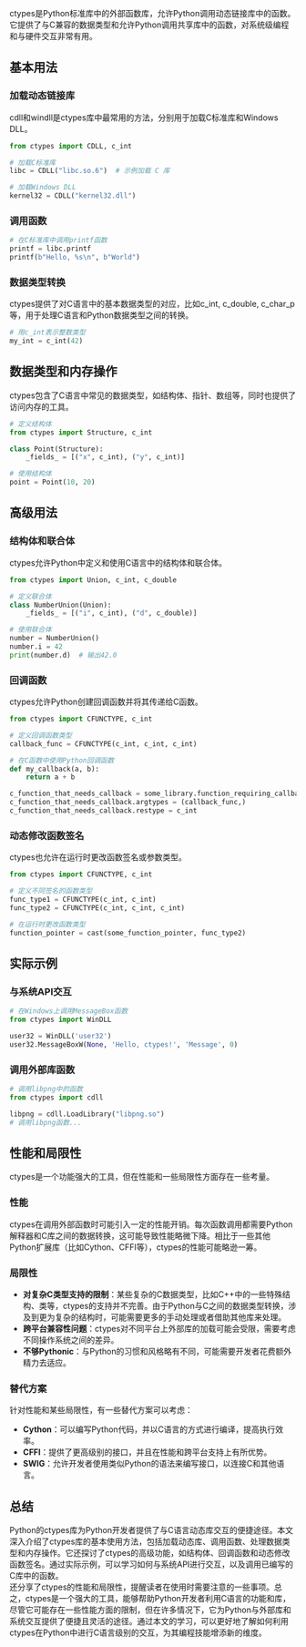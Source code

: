 ctypes是Python标准库中的外部函数库，允许Python调用动态链接库中的函数。它提供了与C兼容的数据类型和允许Python调用共享库中的函数，对系统级编程和与硬件交互非常有用。
<a name="IalwP"></a>
## 基本用法
<a name="mPLHZ"></a>
### 加载动态链接库
cdll和windll是ctypes库中最常用的方法，分别用于加载C标准库和Windows DLL。
```python
from ctypes import CDLL, c_int

# 加载C标准库
libc = CDLL("libc.so.6")  # 示例加载 C 库

# 加载Windows DLL
kernel32 = CDLL("kernel32.dll")
```
<a name="zrKfa"></a>
### 调用函数
```python
# 在C标准库中调用printf函数
printf = libc.printf
printf(b"Hello, %s\n", b"World")
```
<a name="zQOLy"></a>
### 数据类型转换
ctypes提供了对C语言中的基本数据类型的对应，比如c_int, c_double, c_char_p等，用于处理C语言和Python数据类型之间的转换。
```python
# 用c_int表示整数类型
my_int = c_int(42)
```
<a name="iLUXc"></a>
## 数据类型和内存操作
ctypes包含了C语言中常见的数据类型，如结构体、指针、数组等，同时也提供了访问内存的工具。
```python
# 定义结构体
from ctypes import Structure, c_int

class Point(Structure):
    _fields_ = [("x", c_int), ("y", c_int)]

# 使用结构体
point = Point(10, 20)
```
<a name="mxYwg"></a>
## 高级用法
<a name="KBuWI"></a>
### 结构体和联合体
ctypes允许Python中定义和使用C语言中的结构体和联合体。
```python
from ctypes import Union, c_int, c_double

# 定义联合体
class NumberUnion(Union):
    _fields_ = [("i", c_int), ("d", c_double)]

# 使用联合体
number = NumberUnion()
number.i = 42
print(number.d)  # 输出42.0
```
<a name="r63TQ"></a>
### 回调函数
ctypes允许Python创建回调函数并将其传递给C函数。
```python
from ctypes import CFUNCTYPE, c_int

# 定义回调函数类型
callback_func = CFUNCTYPE(c_int, c_int, c_int)

# 在C函数中使用Python回调函数
def my_callback(a, b):
    return a + b

c_function_that_needs_callback = some_library.function_requiring_callback
c_function_that_needs_callback.argtypes = (callback_func,)
c_function_that_needs_callback.restype = c_int
```
<a name="uQHJx"></a>
### 动态修改函数签名
ctypes也允许在运行时更改函数签名或参数类型。
```python
from ctypes import CFUNCTYPE, c_int

# 定义不同签名的函数类型
func_type1 = CFUNCTYPE(c_int, c_int)
func_type2 = CFUNCTYPE(c_int, c_int, c_int)

# 在运行时更改函数类型
function_pointer = cast(some_function_pointer, func_type2)
```
<a name="xzsl3"></a>
## 实际示例
<a name="bOi0u"></a>
### 与系统API交互
```python
# 在Windows上调用MessageBox函数
from ctypes import WinDLL

user32 = WinDLL('user32')
user32.MessageBoxW(None, 'Hello, ctypes!', 'Message', 0)
```
<a name="dzRYl"></a>
### 调用外部库函数
```python
# 调用libpng中的函数
from ctypes import cdll

libpng = cdll.LoadLibrary("libpng.so")
# 调用libpng函数...
```
<a name="FGIf6"></a>
## 性能和局限性
ctypes是一个功能强大的工具，但在性能和一些局限性方面存在一些考量。
<a name="YxOYo"></a>
### 性能
ctypes在调用外部函数时可能引入一定的性能开销。每次函数调用都需要Python解释器和C库之间的数据转换，这可能导致性能略微下降。相比于一些其他Python扩展库（比如Cython、CFFI等），ctypes的性能可能略逊一筹。
<a name="LSd3Q"></a>
### 局限性

- **对复杂C类型支持的限制**：某些复杂的C数据类型，比如C++中的一些特殊结构、类等，ctypes的支持并不完善。由于Python与C之间的数据类型转换，涉及到更为复杂的结构时，可能需要更多的手动处理或者借助其他库来处理。
- **跨平台兼容性问题**：ctypes对不同平台上外部库的加载可能会受限，需要考虑不同操作系统之间的差异。
- **不够Pythonic**：与Python的习惯和风格略有不同，可能需要开发者花费额外精力去适应。
<a name="CUDnk"></a>
### 替代方案
针对性能和某些局限性，有一些替代方案可以考虑：

- **Cython**：可以编写Python代码，并以C语言的方式进行编译，提高执行效率。
- **CFFI**：提供了更高级别的接口，并且在性能和跨平台支持上有所优势。
- **SWIG**：允许开发者使用类似Python的语法来编写接口，以连接C和其他语言。
<a name="UnRIG"></a>
## 总结
Python的ctypes库为Python开发者提供了与C语言动态库交互的便捷途径。本文深入介绍了ctypes库的基本使用方法，包括加载动态库、调用函数、处理数据类型和内存操作。它还探讨了ctypes的高级功能，如结构体、回调函数和动态修改函数签名。通过实际示例，可以学习如何与系统API进行交互，以及调用已编写的C库中的函数。<br />还分享了ctypes的性能和局限性，提醒读者在使用时需要注意的一些事项。总之，ctypes是一个强大的工具，能够帮助Python开发者利用C语言的功能和库，尽管它可能存在一些性能方面的限制，但在许多情况下，它为Python与外部库和系统交互提供了便捷且灵活的途径。通过本文的学习，可以更好地了解如何利用ctypes在Python中进行C语言级别的交互，为其编程技能增添新的维度。
